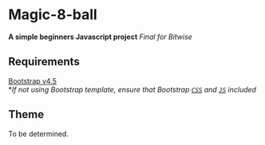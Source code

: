 
# Magic-8-ball


**A simple beginners Javascript project**
*Final for Bitwise*

## Requirements

[Bootstrap v4.5](https://getbootstrap.com/docs/4.5/getting-started/introduction/)
<br> \*_If not using Bootstrap template, ensure that Bootstrap [`CSS`](https://getbootstrap.com/docs/4.5/getting-started/introduction/#css) and [`JS`](https://getbootstrap.com/docs/4.5/getting-started/introduction/#js) included_

## Theme

To be determined.
